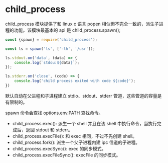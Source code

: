 # child_process
child_process 模块提供了和 linux c 语言 popen 相似但不完全一致的，派生子进程的功能。该模块最基本的 api 是 child_process.spawn();
~~~javascript
const {spawn} = require('child_process');

const ls = spawn('ls', ['-lh', '/usr']);

ls.stdout.on('data', (data) => {
    console.log(`stdou:${data}`);
});

ls.stderr.on('close', (code) => {
    console.log('child process exited with code ${code}');
})
~~~
默认自动在父进程和子进程建立 stdio、stdout、stderr 管道，这些管道的容量是有限制的。

spawn 命令会查找 options.env.PATH 查找命令。

- child_process.exec(): 派生一个 shell 并且在该 shell 中执行命令，当执行完成后，返回 stdout 和 stderr。
- child_process.execFile(): 和 exec 相同，不过不先创建 shell。
- child_process.fork(): 派生一个父子进程内建 ipc 信道的子进程。
- child_process.execSync(): exec 的同步模式。
- child_process.execFileSync(): execFile 的同步模式。